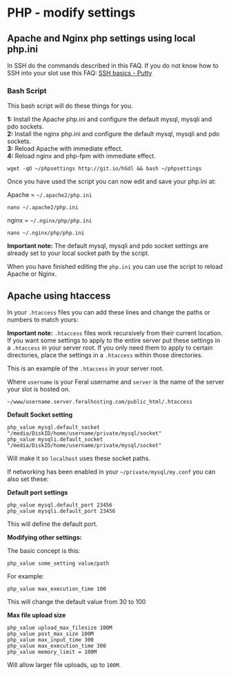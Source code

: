 PHP - modify settings
=====================

  

Apache and Nginx php settings using local php.ini
-------------------------------------------------

  
In SSH do the commands described in this FAQ. If you do not know how to SSH into your slot use this FAQ: [SSH basics - Putty](https://www.feralhosting.com/faq/view?question=12)  
  

### Bash Script

  
This bash script will do these things for you.  
  
**1:** Install the Apache php.ini and configure the default mysql, mysqli and pdo sockets.  
**2:** Install the nginx php.ini and configure the default mysql, mysqli and pdo sockets.  
**3:** Reload Apache with immediate effect.  
**4:** Reload nginx and php-fpm with immediate effect.  
  

    wget -qO ~/phpsettings http://git.io/hGdl && bash ~/phpsettings

  
Once you have used the script you can now edit and save your php.ini at:  
  
Apache = `~/.apache2/php.ini`  
  

    nano ~/.apache2/php.ini

  
nginx = `~/.nginx/php/php.ini`  
  

    nano ~/.nginx/php/php.ini

  
**Important note:** The default mysql, mysqli and pdo socket settings are already set to your local socket path by the script.  
  
When you have finished editing the `php.ini` you can use the script to reload Apache or Nginx.  
  

Apache using htaccess
---------------------

  
In your `.htaccess` files you can add these lines and change the paths or numbers to match yours:  
  
**Important note:** `.htaccess` files work recursively from their current location. If you want some settings to apply to the entire server put these settings in a `.htaccess` in your server root. If you only need them to apply to certain directories, place the settings in a `.htaccess` within those directories.  
  
This is an example of the `.htaccess` in your server root.  
  
Where `username` is your Feral username and `server` is the name of the server your slot is hosted on.  
  

    ~/www/username.server.feralhosting.com/public_html/.htaccess

  
**Default Socket setting**  
  

    php_value mysql.default_socket "/media/DiskID/home/username/private/mysql/socket"
    php_value mysqli.default_socket "/media/DiskID/home/username/private/mysql/socket"

  
Will make it so `localhost` uses these socket paths.  
  
If networking has been enabled in your `~/private/mysql/my.conf` you can also set these:  
  
**Default port settings**  
  

    php_value mysql.default_port 23456
    php_value mysqli.default_port 23456

  
This will define the default port.  
  
**Modifying other settings:**  
  
The basic concept is this:  
  

    php_value some_setting value/path

  
For example:  
  

    php_value max_execution_time 100

  
This will change the default value from 30 to 100  
  
**Max file upload size**  
  

    php_value upload_max_filesize 100M
    php_value post_max_size 100M
    php_value max_input_time 300
    php_value max_execution_time 300
    php_value memory_limit = 100M

  
Will allow larger file uploads, up to `100M`.  
  

